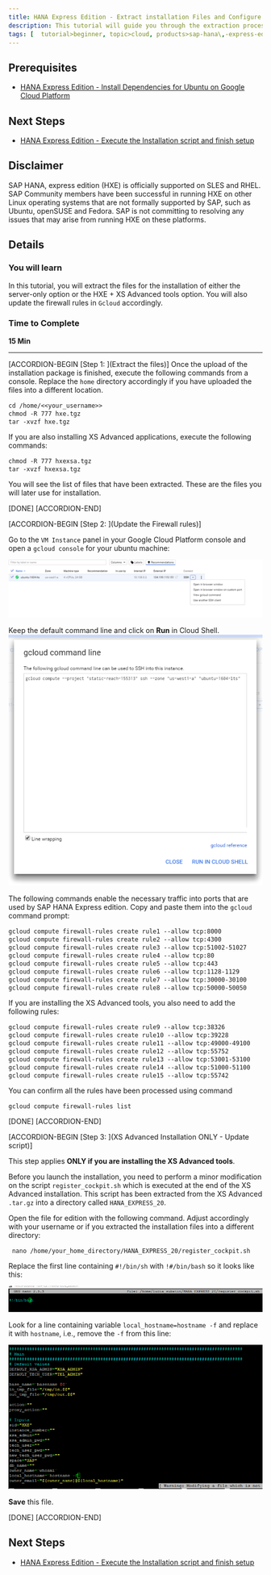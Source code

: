 ```yaml
---
title: HANA Express Edition - Extract installation Files and Configure Firewall Rules
description: This tutorial will guide you through the extraction process of the installation files for HANA Express Edition. You will also enter the necessary firewall rules to enable traffic into the correct ports.
tags: [  tutorial>beginner, topic>cloud, products>sap-hana\,-express-edition ]
---
```


## Prerequisites  
 - [HANA Express Edition - Install Dependencies for Ubuntu on Google Cloud Platform](http://www.sap.com/developer/tutorials/hxe-gcp-install-dependencies.html)


## Next Steps
 - [HANA Express Edition - Execute the Installation script and finish setup](http://www.sap.com/developer/tutorials/hxe-gcp-install-hana-express-edition.html)

## Disclaimer
SAP HANA, express edition (HXE) is officially supported on SLES and RHEL. SAP Community members have been successful in running HXE on other Linux operating systems that are not formally supported by SAP, such as Ubuntu, openSUSE and Fedora. SAP is not committing to resolving any issues that may arise from running HXE on these platforms.

## Details
### You will learn  
In this tutorial, you will extract the files for the installation of either the server-only option or the HXE + XS Advanced tools option. You will also update the firewall rules in `Gcloud` accordingly.

### Time to Complete
**15 Min**

---

[ACCORDION-BEGIN [Step 1: ](Extract the files)]
Once the upload of the installation package is finished, execute the following commands from a console. Replace the `home` directory accordingly if you have uploaded the files into a different location.

```
cd /home/<<your_username>>
chmod -R 777 hxe.tgz
tar -xvzf hxe.tgz
```
If you are also installing XS Advanced applications, execute the following commands:

```
chmod -R 777 hxexsa.tgz
tar -xvzf hxexsa.tgz
```

You will see the list of files that have been extracted. These are the files you will later use for installation.

[DONE]
[ACCORDION-END]

[ACCORDION-BEGIN [Step 2: ](Update the Firewall rules)]

Go to the `VM Instance` panel in your Google Cloud Platform console and open a `gcloud console` for your ubuntu machine:

![Open Gcloud console](1.png)

Keep the default command line and click on **Run** in Cloud Shell.
![Gcloud OK](2.png)

The following commands enable the necessary traffic into ports that are used by SAP HANA Express edition. Copy and paste them into the `gcloud` command prompt:

```
gcloud compute firewall-rules create rule1 --allow tcp:8000
gcloud compute firewall-rules create rule2 --allow tcp:4300
gcloud compute firewall-rules create rule3 --allow tcp:51002-51027
gcloud compute firewall-rules create rule4 --allow tcp:80
gcloud compute firewall-rules create rule5 --allow tcp:443
gcloud compute firewall-rules create rule6 --allow tcp:1128-1129
gcloud compute firewall-rules create rule7 --allow tcp:30000-30100
gcloud compute firewall-rules create rule8 --allow tcp:50000-50050
```

If you are installing the XS Advanced tools, you also need to add the following rules:

```
gcloud compute firewall-rules create rule9 --allow tcp:38326
gcloud compute firewall-rules create rule10 --allow tcp:39228
gcloud compute firewall-rules create rule11 --allow tcp:49000-49100
gcloud compute firewall-rules create rule12 --allow tcp:55752
gcloud compute firewall-rules create rule13 --allow tcp:53001-53100
gcloud compute firewall-rules create rule14 --allow tcp:51000-51100
gcloud compute firewall-rules create rule15 --allow tcp:55742
```

You can confirm all the rules have been processed using command

```
gcloud compute firewall-rules list
```

[DONE]
[ACCORDION-END]


[ACCORDION-BEGIN [Step 3: ](XS Advanced Installation ONLY - Update script)]

This step applies **ONLY if you are installing the XS Advanced tools**.

Before you launch the installation, you need to perform a minor modification on the script `register_cockpit.sh` which is executed at the end of the XS Advanced installation. This script has been extracted from the XS Advanced `.tar.gz` into a directory called `HANA_EXPRESS_20`.

Open the file for edition with the following command. Adjust accordingly with your username or if you extracted the installation files into a different directory:

```
 nano /home/your_home_directory/HANA_EXPRESS_20/register_cockpit.sh
```

Replace the first line containing `#!/bin/sh` with `!#/bin/bash` so it looks like this:

![Update bash](3.png)

Look for a line containing variable `local_hostname=hostname -f` and replace it with  `hostname`, i.e., remove the  `-f` from this line:

![Update local hostname](4.png)

**Save** this file.

[DONE]
[ACCORDION-END]



## Next Steps
- [HANA Express Edition - Execute the Installation script and finish setup](http://www.sap.com/developer/tutorials/hxe-gcp-install-hana-express-edition.html)
